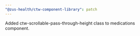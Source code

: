 ```yaml
---
"@zus-health/ctw-component-library": patch
---
```


Added ctw-scrollable-pass-through-height class to medications component.
